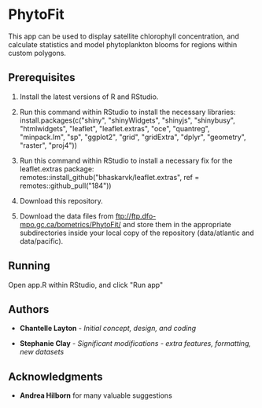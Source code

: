 # PhytoFit

This app can be used to display satellite chlorophyll concentration, and calculate statistics and model phytoplankton blooms for regions within custom polygons.

## Prerequisites

1. Install the latest versions of R and RStudio.

2. Run this command within RStudio to install the necessary libraries:
install.packages(c("shiny", "shinyWidgets", "shinyjs", "shinybusy", "htmlwidgets", "leaflet", "leaflet.extras", "oce", "quantreg", "minpack.lm", "sp", "ggplot2", "grid", "gridExtra", "dplyr", "geometry", "raster", "proj4"))

3. Run this command within RStudio to install a necessary fix for the leaflet.extras package:
remotes::install_github("bhaskarvk/leaflet.extras", ref = remotes::github_pull("184"))

4. Download this repository.

5. Download the data files from ftp://ftp.dfo-mpo.gc.ca/bometrics/PhytoFit/ and store them in the appropriate subdirectories inside your local copy of the repository (data/atlantic and data/pacific).


## Running

Open app.R within RStudio, and click "Run app"


## Authors

* **Chantelle Layton** - *Initial concept, design, and coding*

* **Stephanie Clay** - *Significant modifications - extra features, formatting, new datasets*

## Acknowledgments

* **Andrea Hilborn** for many valuable suggestions
